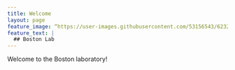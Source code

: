 ```yaml
---
title: Welcome
layout: page
feature_image: “https://user-images.githubusercontent.com/53156543/62320001-2e232180-b46d-11e9-9626-edb4c5bf2ed9.JPG“
feature_text: |
  ## Boston Lab
---
```


Welcome to the Boston laboratory! 
